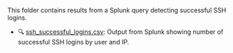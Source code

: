 This folder contains results from a Splunk query detecting successful SSH logins.
- 🔍 [ssh_successful_logins.csv](./ssh_successful_logins.csv): Output from Splunk showing number of successful SSH logins by user and IP.
